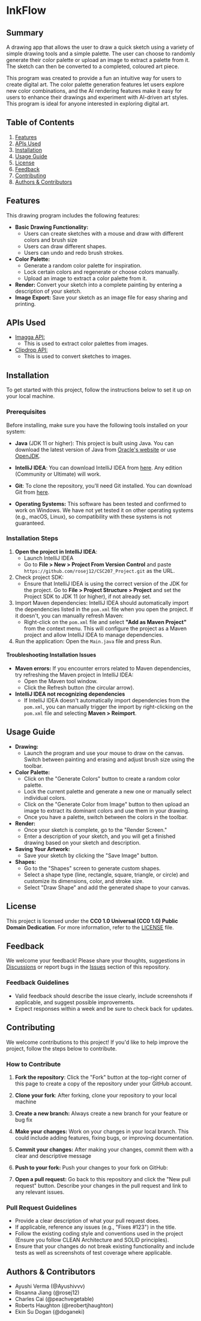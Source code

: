 # InkFlow

## Summary

A drawing app that allows the user to draw a quick sketch using a variety of simple drawing tools and a simple palette. The user can choose to randomly generate their color palette or upload an image to extract a palette from it. The sketch can then be converted to a completed, coloured art piece.

This program was created to provide a fun an intuitive way for users to create digital art. The color palette generation features let users explore new color combinations, and the AI rendering features make it easy for users to enhance their drawings and experiment with AI-driven art styles. This program is ideal for anyone interested in exploring digital art.

## Table of Contents

1. [Features](#features)
2. [APIs Used](#apis-used)
2. [Installation](#installation)
3. [Usage Guide](#usage-guide)
4. [License](#license)
5. [Feedback](#feedback)
6. [Contributing](#contributing)
6. [Authors & Contributors](#authors--contributors)

## Features

This drawing program includes the following features:
- **Basic Drawing Functionality:** 
  - Users can create sketches with a mouse and draw with different colors and brush size
  - Users can draw different shapes.
  - Users can undo and redo brush strokes.
- **Color Palette:**
  - Generate a random color palette for inspiration.
  - Lock certain colors and regenerate or choose colors manually.
  - Upload an image to extract a color palette from it.
- **Render:** Convert your sketch into a complete painting by entering a description of your sketch.
- **Image Export:** Save your sketch as an image file for easy sharing and printing.

## APIs Used

- [Imagga API:](https://imagga.com/)
  - This is used to extract color palettes from images.
- [Clipdrop API:](https://clipdrop.co/)
  - This is used to convert sketches to images.


## Installation

To get started with this project, follow the instructions below to set it up on your local machine.

### Prerequisites

Before installing, make sure you have the following tools installed on your system:

- **Java** (JDK 11 or higher): This project is built using Java. You can download the latest version of Java from [Oracle's website](https://www.oracle.com/java/technologies/javase-jdk11-downloads.html) or use [OpenJDK](https://openjdk.java.net/).

- **IntelliJ IDEA**: You can download IntelliJ IDEA from [here](https://www.jetbrains.com/idea/). Any edition (Community or Ultimate) will work.

- **Git**: To clone the repository, you’ll need Git installed. You can download Git from [here](https://git-scm.com/).

- **Operating Systems:** This software has been tested and confirmed to work on Windows. We have not yet tested it on other operating systems (e.g., macOS, Linux), so compatibility with these systems is not guaranteed.

### Installation Steps

1. **Open the project in IntelliJ IDEA**:
   - Launch IntelliJ IDEA
   - Go to **File > New > Project From Version Control** and paste  `https://github.com/rosej12/CSC207_Project.git` as the URL.
2. Check project SDK:
   - Ensure that IntelliJ IDEA is using the correct version of the JDK for the project. Go to **File > Project Structure > Project** and set the Project SDK to JDK 11 (or higher), if not already set.  
3. Import Maven dependencies: IntelliJ IDEA should automatically import the dependencies listed in the `pom.xml` file when you open the project. If it doesn't, you can manually refresh Maven:
   - Right-click on the `pom.xml` file and select **"Add as Maven Project"** from the context menu. This will configure the project as a Maven project and allow IntelliJ IDEA to manage dependencies.
4. Run the application: Open the `Main.java` file and press Run.

#### Troubleshooting Installation Issues

- **Maven errors:** If you encounter errors related to Maven dependencies, try refreshing the Maven project in IntelliJ IDEA:
  - Open the Maven tool window.
  - Click the Refresh button (the circular arrow).
- **IntelliJ IDEA not recognizing dependencies** 
  - If IntelliJ IDEA doesn't automatically import dependencies from the `pom.xml`, you can manually trigger the import by right-clicking on the `pom.xml` file and selecting **Maven > Reimport**.

## Usage Guide

- **Drawing:**
  - Launch the program and use your mouse to draw on the canvas. Switch between painting and erasing and adjust brush size using the toolbar. 
- **Color Palette:**
  - Click on the "Generate Colors" button to create a random color palette. 
  - Lock the current palette and generate a new one or manually select individual colors. 
  - Click on the "Generate Color from Image" button to then upload an image to extract its dominant colors and use them in your drawing. 
  - Once you have a palette, switch between the colors in the toolbar.
- **Render:**
  - Once your sketch is complete, go to the "Render Screen."
  - Enter a description of your sketch, and you will get a finished drawing based on your sketch and description. 
- **Saving Your Artwork:**
  - Save your sketch by clicking the "Save Image" button.
- **Shapes:**
  - Go to the "Shapes" screen to generate custom shapes. 
  - Select a shape type (line, rectangle, square, triangle, or circle) and customize its dimensions, color, and stroke size. 
  - Select "Draw Shape" and add the generated shape to your canvas.

## License

This project is licensed under the **CC0 1.0 Universal (CC0 1.0) Public Domain Dedication**. For more information, refer to the [LICENSE](./LICENSE) file.

## Feedback

We welcome your feedback! Please share your thoughts, suggestions in [Discussions](https://github.com/rosej12/CSC207_Project/discussions) or report bugs in the [Issues](https://github.com/rosej12/CSC207_Project/issues) section of this repository.

### Feedback Guidelines
- Valid feedback should describe the issue clearly, include screenshots if applicable, and suggest possible improvements.
- Expect responses within a week and be sure to check back for updates.

## Contributing

We welcome contributions to this project! If you'd like to help improve the project, follow the steps below to contribute.

### How to Contribute

1. **Fork the repository**: Click the "Fork" button at the top-right corner of this page to create a copy of the repository under your GitHub account.

2. **Clone your fork**:
   After forking, clone your repository to your local machine
3. **Create a new branch:** Always create a new branch for your feature or bug fix
4. **Make your changes:** Work on your changes in your local branch. This could include adding features, fixing bugs, or improving documentation.
5. **Commit your changes:** After making your changes, commit them with a clear and descriptive message
6. **Push to your fork:** Push your changes to your fork on GitHub:
7. **Open a pull request:** Go back to this repository and click the "New pull request" button. Describe your changes in the pull request and link to any relevant issues.

### Pull Request Guidelines
- Provide a clear description of what your pull request does.
- If applicable, reference any issues (e.g., "Fixes #123") in the title.
- Follow the existing coding style and conventions used in the project (Ensure you follow CLEAN Architecture and SOLID principles).
- Ensure that your changes do not break existing functionality and include tests as well as screenshots of test coverage where applicable.

## Authors & Contributors

- Ayushi Verma (@Ayushivvv)
- Rosanna Jiang (@rosej12)
- Charles Cai (@peachvegetable)
- Roberts Haughton (@reobertjhaughton)
- Ekin Su Dogan (@doganeki)
